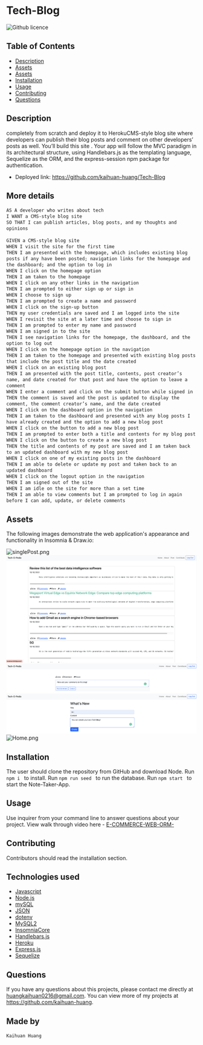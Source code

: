 # Tech-Blog
![Github licence](https://img.shields.io/badge/license-MIT-blue.svg)

## Table of Contents
* [Description](#description)
* [Assets](#assets)
* [Assets](#assets)
* [Installation](#installation)
* [Usage](#usage)
* [Contributing](#contributing)
* [Questions](#questions)

## Description
completely from scratch and deploy it to HerokuCMS-style blog site where developers can publish their blog posts and comment on other developers’ posts as well. You’ll build this site . Your app will follow the MVC paradigm in its architectural structure, using Handlebars.js as the templating language, Sequelize as the ORM, and the express-session npm package for authentication.



- Deployed link: https://github.com/kaihuan-huang/Tech-Blog


## More details
```
AS A developer who writes about tech
I WANT a CMS-style blog site
SO THAT I can publish articles, blog posts, and my thoughts and opinions

GIVEN a CMS-style blog site
WHEN I visit the site for the first time
THEN I am presented with the homepage, which includes existing blog posts if any have been posted; navigation links for the homepage and the dashboard; and the option to log in
WHEN I click on the homepage option
THEN I am taken to the homepage
WHEN I click on any other links in the navigation
THEN I am prompted to either sign up or sign in
WHEN I choose to sign up
THEN I am prompted to create a name and password
WHEN I click on the sign-up button
THEN my user credentials are saved and I am logged into the site
WHEN I revisit the site at a later time and choose to sign in
THEN I am prompted to enter my name and password
WHEN I am signed in to the site
THEN I see navigation links for the homepage, the dashboard, and the option to log out
WHEN I click on the homepage option in the navigation
THEN I am taken to the homepage and presented with existing blog posts that include the post title and the date created
WHEN I click on an existing blog post
THEN I am presented with the post title, contents, post creator’s name, and date created for that post and have the option to leave a comment
WHEN I enter a comment and click on the submit button while signed in
THEN the comment is saved and the post is updated to display the comment, the comment creator’s name, and the date created
WHEN I click on the dashboard option in the navigation
THEN I am taken to the dashboard and presented with any blog posts I have already created and the option to add a new blog post
WHEN I click on the button to add a new blog post
THEN I am prompted to enter both a title and contents for my blog post
WHEN I click on the button to create a new blog post
THEN the title and contents of my post are saved and I am taken back to an updated dashboard with my new blog post
WHEN I click on one of my existing posts in the dashboard
THEN I am able to delete or update my post and taken back to an updated dashboard
WHEN I click on the logout option in the navigation
THEN I am signed out of the site
WHEN I am idle on the site for more than a set time
THEN I am able to view comments but I am prompted to log in again before I can add, update, or delete comments
```
## Assets

The following images demonstrate the web application's appearance and functionality in Insomnia & Draw.io:

![singlePost.png](public/images/singlePost.png)
![allPost.png](public/images/allPost.png)
![addComments.png](public/images/addComments.png)
![createNew.png](public/images/createNew.png)
![Home.png](public/images/Home.png)


## Installation 
The user should clone the repository from GitHub and download Node. 
Run `npm i ` to install.
Run `npm run seed ` to run the database.
Run `npm start ` to start the Note-Taker-App.

## Usage 
Use inquirer from your command line to answer questions about your project.
View walk through video here - [E-COMMERCE-WEB-ORM-](https://youtu.be/rsbBu2DZqPY)<br>


## Contributing 
Contributors should read the installation section. 

## Technologies used


- [Javascript](https://www.w3schools.com/jsref/default.asp)
- [Node.js](https://nodejs.org/en/)
- [mySQL](https://www.mysql.com/)
- [JSON](https://www.json.org/json-en.html)
- [dotenv](https://www.npmjs.com/package/dotenv)
- [MySQL2](https://www.npmjs.com/package/mysql2)
- [InsomniaCore](https://insomnia.rest/products/insomnia)
- [Handlebars.js](https://handlebarsjs.com/)
- [Heroku](https://heroku.com/)
- [Express.js](https://expressjs.com/)
- [Sequelize](https://sequelize.org/)

## Questions
If you have any questions about this projects, please contact me directly at huangkaihuan0216@gmail.com. You can view more of my projects at https://github.com/kaihuan-huang.

## Made by 
```
Kaihuan Huang

```